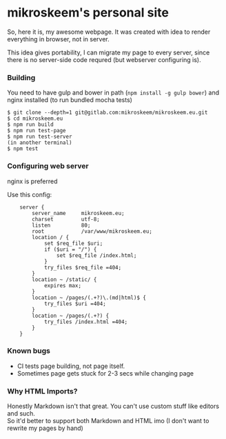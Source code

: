 # mikroskeem's personal site

So, here it is, my awesome webpage. It was created with idea to render everything in browser, not in server.

This idea gives portability, I can migrate my page to every server, since there is no server-side code requred (but webserver configuring is).

### Building
You need to have gulp and bower in path (`npm install -g gulp bower`) and nginx installed (to run bundled mocha tests)

```
$ git clone --depth=1 git@gitlab.com:mikroskeem/mikroskeem.eu.git
$ cd mikroskeem.eu
$ npm run build
$ npm run test-page
$ npm run test-server
(in another terminal)
$ npm test
```

### Configuring web server
nginx is preferred

Use this config:
```
    server {
        server_name     mikroskeem.eu;
        charset         utf-8;
        listen          80;
        root            /var/www/mikroskeem.eu;
        location / {
            set $req_file $uri;
            if ($uri = "/") {
                set $req_file /index.html;
            }
            try_files $req_file =404;
        }
        location ~ /static/ {
            expires max; 
        }
        location ~ /pages/(.+?)\.(md|html)$ {
            try_files $uri =404;
        }
        location ~ /pages/(.+?) {
            try_files /index.html =404;
        }
    }
```

### Known bugs
- CI tests page building, not page itself.
- Sometimes page gets stuck for 2-3 secs while changing page

### Why HTML Imports?
Honestly Markdown isn't that great. You can't use custom stuff like editors and such.  
So it'd better to support both Markdown and HTML imo (I don't want to rewrite my pages by hand)
